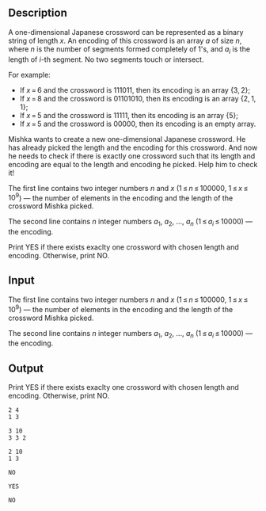 ## Description

<div><p>A one-dimensional Japanese crossword can be represented as a binary string of length <span class="tex-span"><i>x</i></span>. An encoding of this crossword is an array <span class="tex-span"><i>a</i></span> of size <span class="tex-span"><i>n</i></span>, where <span class="tex-span"><i>n</i></span> is the number of segments formed completely of <span class="tex-span">1</span>'s, and <span class="tex-span"><i>a</i><sub class="lower-index"><i>i</i></sub></span> is the length of <span class="tex-span"><i>i</i></span>-th segment. No two segments touch or intersect.</p><p>For example: </p><ul> <li> If <span class="tex-span"><i>x</i> = 6</span> and the crossword is <span class="tex-span">111011</span>, then its encoding is an array <span class="tex-span">{3, 2}</span>; </li><li> If <span class="tex-span"><i>x</i> = 8</span> and the crossword is <span class="tex-span">01101010</span>, then its encoding is an array <span class="tex-span">{2, 1, 1}</span>; </li><li> If <span class="tex-span"><i>x</i> = 5</span> and the crossword is <span class="tex-span">11111</span>, then its encoding is an array <span class="tex-span">{5}</span>; </li><li> If <span class="tex-span"><i>x</i> = 5</span> and the crossword is <span class="tex-span">00000</span>, then its encoding is an empty array. </li></ul><p>Mishka wants to create a new one-dimensional Japanese crossword. He has already picked the length and the encoding for this crossword. And now he needs to check if there is <span class="tex-font-style-bf">exactly one</span> crossword such that its length and encoding are equal to the length and encoding he picked. Help him to check it!</p></div><div class="input-specification"><p>The first line contains two integer numbers <span class="tex-span"><i>n</i></span> and <span class="tex-span"><i>x</i></span> (<span class="tex-span">1 ≤ <i>n</i> ≤ 100000</span>, <span class="tex-span">1 ≤ <i>x</i> ≤ 10<sup class="upper-index">9</sup></span>) — the number of elements in the encoding and the length of the crossword Mishka picked.</p><p>The second line contains <span class="tex-span"><i>n</i></span> integer numbers <span class="tex-span"><i>a</i><sub class="lower-index">1</sub></span>, <span class="tex-span"><i>a</i><sub class="lower-index">2</sub></span>, ..., <span class="tex-span"><i>a</i><sub class="lower-index"><i>n</i></sub></span> (<span class="tex-span">1 ≤ <i>a</i><sub class="lower-index"><i>i</i></sub> ≤ 10000</span>) — the encoding.</p></div><div class="output-specification"><p>Print <span class="tex-font-style-tt">YES</span> if there exists <span class="tex-font-style-bf">exaclty one</span> crossword with chosen length and encoding. Otherwise, print <span class="tex-font-style-tt">NO</span>.</p></div>

## Input

<p>The first line contains two integer numbers <span class="tex-span"><i>n</i></span> and <span class="tex-span"><i>x</i></span> (<span class="tex-span">1 ≤ <i>n</i> ≤ 100000</span>, <span class="tex-span">1 ≤ <i>x</i> ≤ 10<sup class="upper-index">9</sup></span>) — the number of elements in the encoding and the length of the crossword Mishka picked.</p><p>The second line contains <span class="tex-span"><i>n</i></span> integer numbers <span class="tex-span"><i>a</i><sub class="lower-index">1</sub></span>, <span class="tex-span"><i>a</i><sub class="lower-index">2</sub></span>, ..., <span class="tex-span"><i>a</i><sub class="lower-index"><i>n</i></sub></span> (<span class="tex-span">1 ≤ <i>a</i><sub class="lower-index"><i>i</i></sub> ≤ 10000</span>) — the encoding.</p>

## Output

<p>Print <span class="tex-font-style-tt">YES</span> if there exists <span class="tex-font-style-bf">exaclty one</span> crossword with chosen length and encoding. Otherwise, print <span class="tex-font-style-tt">NO</span>.</p>





```input1
2 4
1 3

```




```input2
3 10
3 3 2

```




```input3
2 10
1 3

```




```output1
NO

```




```output2
YES

```




```output3
NO

```


